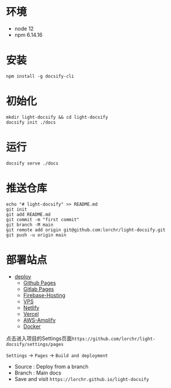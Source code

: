 # 环境
- node 12
- npm  6.14.16

# 安装

```shell
npm install -g docsify-cli
```

# 初始化

```shell
mkdir light-docsify && cd light-docsify
docsify init ./docs
```

# 运行

```shell
docsify serve ./docs
```

# 推送仓库

```shell
echo "# light-docsify" >> README.md
git init
git add README.md
git commit -m "first commit"
git branch -M main
git remote add origin git@github.com:lorchr/light-docsify.git
git push -u origin main
```

# 部署站点
- [deploy](https://docsify.js.org/#/deploy)
  - [Github Pages](https://docsify.js.org/#/deploy?id=github-pages)
  - [Gitlab Pages](https://docsify.js.org/#/deploy?id=gitlab-pages)
  - [Firebase-Hosting](https://docsify.js.org/#/deploy?id=firebase-hosting)
  - [VPS](https://docsify.js.org/#/deploy?id=vps)
  - [Netlify](https://docsify.js.org/#/deploy?id=netlify)
  - [Vercel](https://docsify.js.org/#/deploy?id=vercel)
  - [AWS-Amplify](https://docsify.js.org/#/deploy?id=aws-amplify)
  - [Docker](https://docsify.js.org/#/deploy?id=docker)

点击进入项目的Settings页面`https://github.com/lorchr/light-docsify/settings/pages`

`Settings` -> `Pages` -> `Build and deployment`

- Source : Deploy from a branch
- Branch : Main docs
- Save and visit `https://lorchr.github.io/light-docsify`
